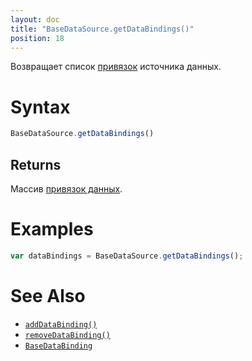 ```yaml
---
layout: doc
title: "BaseDataSource.getDataBindings()"
position: 18
---
```


Возвращает список [привязок](../../../DataBindings/BaseDataBinding/) источника данных.

# Syntax

```js
BaseDataSource.getDataBindings()
```

## Returns

Массив [привязок данных](../../../DataBindings/BaseDataBinding/).

# Examples

```js
var dataBindings = BaseDataSource.getDataBindings();
```

# See Also

* [`addDataBinding()`](../BaseDataSource.addDataBinding/)
* [`removeDataBinding()`](../BaseDataSource.removeDataBinding/)
* [`BaseDataBinding`](../../../DataBindings/BaseDataBinding/)
